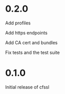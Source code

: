 # 0.2.0

Add profiles

Add https endpoints

Add CA cert and bundles

Fix tests and the test suite

# 0.1.0

Initial release of cfssl
